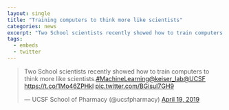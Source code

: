 ```yaml
---
layout: single
title: "Training computers to think more like scientists"
categories: news
excerpt: "Two School scientists recently showed how to train computers to think more like scientists. #MachineLearning"
tags:
  - embeds
  - twitter
---
```


<blockquote class="twitter-tweet" data-lang="en"><p lang="en" dir="ltr">Two School scientists recently showed how to train computers to think more like scientists.<a href="https://twitter.com/hashtag/MachineLearning?src=hash&amp;ref_src=twsrc%5Etfw">#MachineLearning</a><a href="https://twitter.com/keiser_lab?ref_src=twsrc%5Etfw">@keiser_lab</a><a href="https://twitter.com/UCSF?ref_src=twsrc%5Etfw">@UCSF</a> <a href="https://t.co/1Mo46ZPHkl">https://t.co/1Mo46ZPHkl</a> <a href="https://t.co/BGisuI7GH9">pic.twitter.com/BGisuI7GH9</a></p>&mdash; UCSF School of Pharmacy (@ucsfpharmacy) <a href="https://twitter.com/ucsfpharmacy/status/1119359307223461888?ref_src=twsrc%5Etfw">April 19, 2019</a></blockquote>
<script async src="https://platform.twitter.com/widgets.js" charset="utf-8"></script>

